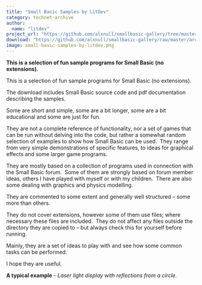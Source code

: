 ```yaml
---
title: "Small Basic Samples by LitDev"
category: technet-archive
author:
  name: "litdev"
project_url: "https://github.com/alxnull/smallbasic-gallery/tree/master/archive/Small_Basic_Samples_by_LitDev"
download: "https://github.com/alxnull/smallbasic-gallery/raw/master/archive/Small_Basic_Samples_by_LitDev/samples.zip"
image: small-basic-samples-by-litdev.png
---
```


<b>This is a selection of fun sample programs for Small Basic (no extensions).</b>

<DIV id=longDesc>
<P>This is a selection of fun sample programs for Small Basic (no extensions).</P>
<P>The download includes Small Basic source code and pdf documentation describing the samples.</P>
<P>Some are short and simple, some are a bit longer, some are a bit educational and some are just for fun.</P>
<P>They are not a complete reference of functionality, nor a set of games that can be run without delving into the code, but rather a somewhat random selection of examples to show how Small Basic can be used.&nbsp; They range from very simple demonstrations of specific features, to ideas for graphical effects and some larger game programs.</P>
<P>They are mostly based on a collection of programs used in connection with the Small Basic forum.&nbsp; Some of them are strongly based on forum member ideas, others I have played with myself or with my children.&nbsp; There are also some dealing with graphics and physics modelling.</P>
<P>They are commented to some extent and generally well structured – some more than others.</P>
<P>They do not cover extensions, however some of them use files; where necessary these files are included.&nbsp; They do not affect any files outside the directory they are copied to – but always check this for yourself before running.</P>
<P>Mainly, they are a set of ideas to play with and see how some common tasks can be performed.</P>
<P>I hope they are useful.</P>
<P><STRONG>A typical example</STRONG> - <EM>Laser light display with reflections from a circle.</EM></P>
<P><EM>
<P>
